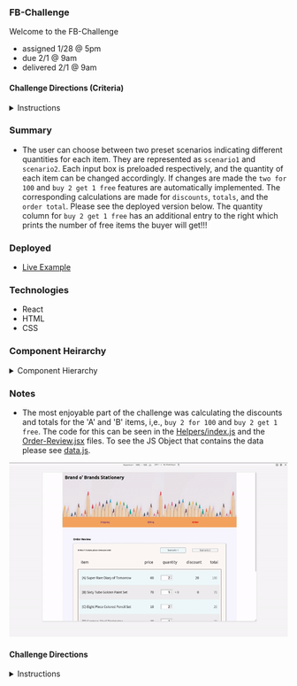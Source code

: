 ### FB-Challenge

Welcome to the FB-Challenge

- assigned 1/28 @ 5pm
- due 2/1 @ 9am
- delivered 2/1 @ 9am

#### Challenge Directions (Criteria)

<details>
<summary>Instructions</summary>

```
Create an order review page with two headers

· First header has the brand name and image. The header disappears as you scroll down the page

· Second header has the different steps of checkout – Shipping, Billing and Review. This is a sticky header

· Display shipping information in a content block

· Display billing information in a content block

· Use 3 different CSS methods for displaying the items in the order in columns.

o Assume the following for the columns –
// name | price | Qty | discount

· Given the above items, write a function to calculate the order total and display in a separate line.

Assume items in the order are

//scenario 1= ['A', 'A', 'B', 'C', 'C', 'D']
//scenario 2 = ['A', 'A', 'A', 'A','A', 'B', 'B', 'C', 'D']

//Pricing and promotions on items

// name | price | discount

// A | 60 | Buy 2 for 100
// B | 70 | Buy 2 get 1 free
// C | 10 | -
// D | 20 | -

```
</details>


### Summary
- The user can choose between two preset scenarios indicating different quantities for each item. They are represented as ```scenario1``` and ```scenario2```. Each input box is preloaded respectively, and the quantity of each item can be changed accordingly. If changes are made the  ```two for 100``` and ```buy 2 get 1 free``` features are automatically implemented. The corresponding calculations are made for ```discounts```, ```totals```, and the ```order total```. Please see the deployed version below. The quantity column for ```buy 2 get 1 free``` has an additional entry to the right which prints the number of free items the buyer will get!!!

### Deployed 
- [Live Example](https://fb-challenge.netlify.app/)

### Technologies
- React
- HTML
- CSS
  
### Component Heirarchy

<details>
<summary>Component Hierarchy</summary>

```
            App
        /    |    \
Shipping  Billing  OrderReview
```

</details>



### Notes
- The most enjoyable part of the challenge was calculating the discounts and totals for the 'A' and 'B' items, i,e., ```buy 2 for 100``` and ```buy 2 get 1 free```. The code for this can be seen in the [Helpers/index.js](/src/Components/Helpers/index.js) and the [Order-Review.jsx](/src/Components/OrderReview/OrderReview.jsx) files. To see the JS Object that contains the data please see [data.js](/src/Data/data.js).

![demo](demo.gif)

#### Challenge Directions

<details>
<summary>Instructions</summary>

```
Create an order review page with two headers

· First header has the brand name and image. The header disappears as you scroll down the page

· Second header has the different steps of checkout – Shipping, Billing and Review. This is a sticky header

· Display shipping information in a content block

· Display billing information in a content block

· Use 3 different CSS methods for displaying the items in the order in columns.

o Assume the following for the columns –
// name | price | Qty | discount

· Given the above items, write a function to calculate the order total and display in a separate line.

Assume items in the order are

//scenario 1= ['A', 'A', 'B', 'C', 'C', 'D']
//scenario 2 = ['A', 'A', 'A', 'A','A', 'B', 'B', 'C', 'D']

//Pricing and promotions on items

// name | price | discount

// A | 60 | Buy 2 for 100
// B | 70 | Buy 2 get 1 free
// C | 10 | -
// D | 20 | -

```
</details>

